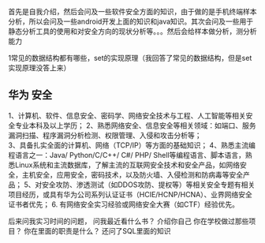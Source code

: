 首先是自我介绍，然后会问及一些软件安全方面的知识，由于做的是手机终端样本分析，所以会问及一些android开发上面的知识和java知识。其次会问及一些用于静态分析工具的使用和对安全方向的现状分析等。。。然后会给样本做分析，测分析能力

1常见的数据结构都有哪些，set的实现原理（我回答了常见的数据结构，但是set实现原理没答上来）

## 华为 安全

1、计算机、软件、信息安全、密码学、网络安全技术与工程、人工智能等相关安全专业本科及以上学历；
2、熟悉网络安全、信息安全等相关领域：如端口、服务漏洞扫描、程序漏洞分析检测、权限管理、入侵和攻击分析等；   
3、具备扎实全面的计算机、网络（TCP/IP）等方面的基础知识； 
4、熟悉主流编程语言之一：Java/ Python/C/C++/ C#/ PHP/ Shell等编程语言、脚本语言，熟悉Linux系统和主流数据库，了解主流的互联网安全技术和安全产品，如网络安全，主机安全，应用安全，密码技术，以及防火墙、入侵检测和防病毒等安全产品； 
5、对安全攻防、渗透测试（如DDOS攻防、提权等）等相关安全专题有相关项目经历，或具有华为公司系列认证证书（HCIE/HCNP/HCNA）、业界网络安全证书者优先；
6.  有网络安全实习经验或网络安全大赛（如CTF）经验优先。


后来问我实习时间的问题，
问我最近看什么书？
介绍你自己
你在学校做过那些项目？
你在里面的职责是什么？
还问了SQL里面的知识 